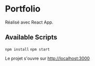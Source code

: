 # Portfolio

Réalisé avec React App.

## Available Scripts

`npm install`
`npm start`

Le projet s'ouvre sur [http://localhost:3000](http://localhost:3000)